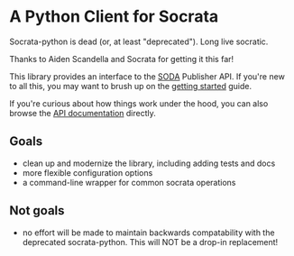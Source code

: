 A Python Client for Socrata
======================

Socrata-python is dead (or, at least "deprecated"). Long live socratic.

Thanks to Aiden Scandella and Socrata for getting it this far!

This library provides an interface to the [SODA][] Publisher API. If you're new to all this, you may want to brush up on the [getting started][] guide.

If you're curious about how things work under the hood, you can also browse the [API documentation][] directly.

[soda]: http://dev.socrata.com/
[getting started]: http://dev.socrata.com/publisher/getting-started
[api documentation]: http://opendata.socrata.com/api/docs/

Goals
------------------------
* clean up and modernize the library, including adding tests and docs
* more flexible configuration options
* a command-line wrapper for common socrata operations

Not goals
------------------------
* no effort will be made to maintain backwards compatability with the deprecated socrata-python. This will NOT be a drop-in replacement!
